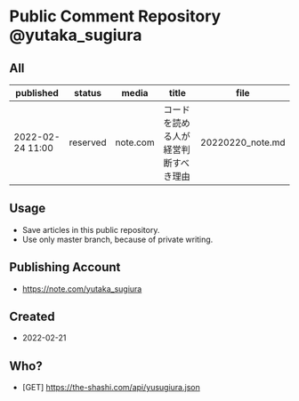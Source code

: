 # Public Comment Repository @yutaka_sugiura
 
 ## All

 | published | status | media | title | file |
 | -- | -- | -- | -- | -- |
 | 2022-02-24 11:00 | reserved | note.com | コードを読める人が経営判断すべき理由 | 20220220_note.md | 
 
 ## Usage

 - Save articles in this public repository.
 - Use only master branch, because of private writing.

 ## Publishing Account

 - https://note.com/yutaka_sugiura

 ## Created
  
 - 2022-02-21

 ## Who?

  - [GET] https://the-shashi.com/api/yusugiura.json

